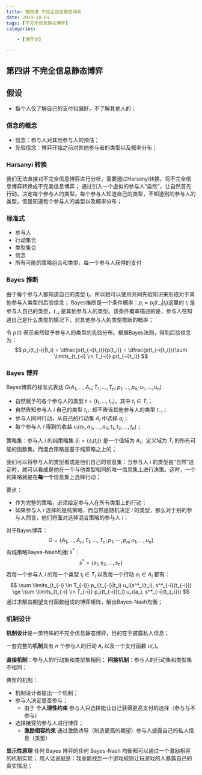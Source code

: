 ```yaml
---
title: 第四讲 不完全信息静态博弈
date: 2019-10-01
tags: [不完全信息静态博弈]
categories: 

    - [博弈论]

---
```


## 第四讲 不完全信息静态博弈

## 假设

* 每个人仅了解自己的支付和偏好，不了解其他人的；

### 信念的概念

* 信念：参与人对其他参与人的预估；
* 先验信念：博弈开始之前对其他参与者的类型以及概率分布；

### Harsanyi 转换

我们无法直接对不完全信息博弈进行分析，需要通过Harsanyi转换，将不完全信息博弈转换成不完美信息博弈；
通过引入一个虚拟的参与人“自然”，让自然首先行动，决定每个参与人的类型。每个参与人知道自己的类型，不知道别的参与人的类型，但是知道每个参与人的类型以及概率分布；

### 标准式

* 参与人
* 行动集合
* 类型集合
* 信念
* 所有可能的策略组合和类型，每一个参与人获得的支付

### Bayes 推断

由于每个参与人都知道自己的类型 $t_i$，所以她可以使用共同先验知识来形成对于其他参与人类型的后验信念；
Bayes推断是一个条件概率：$p_i = p_i(t_{-i}|t_i)$这里的 $t_i$ 是参与人自己的类型，$t_{-i}$ 是其他参与人的类型。该条件概率描述的是，参与人在知道自己是什么类型的情况下，对其他参与人的类型推断的概率；

令 $p(t)$ 表示自然赋予参与人的类型的先验分布。根据Bayes法则，得到后验信念为：
$$
p_i(t_{-i}|t_i) = \dfrac{p(t_{-i}t_i)}{p(t_i)} = \dfrac{p(t_{-i}t_i)}{\sum \limits_{t_{-i} \in T_{-i}} p(t_{-i}t_i)}
$$

### Bayes 博弈

Bayes博弈的标准式表达 $G(A_1, \dots, A_n; T_1, \dots, T_n; p_1, \dots, p_n; u_1, \dots, u_n)$

* 自然赋予的各个参与人的类型 $t = (t_1, \dots, t_n)$，其中 $t_i \in T_i$；
* 自然告知参与人 $i$ 自己的类型 $t_i$，却不告诉其他参与人的类型 $t_{-i}$；
* 参与人同时行动，从自己的行动集 $A_i$ 中选择 $a_i$；
* 每个参与人 $i$ 得到的收益 $u_i(a_1, a_2, \dots, a_n; t_1, t_2, \dots, t_n)$；

策略集：参与人 $i$ 的纯策略集 $S_i = \{s_i(t_i)\}$ 是一个值域为 $A_i$，定义域为 $T_i$ 的所有可能的函数集。而混合策略是基于纯策略之上的；

我们可以将参与人的类型看成是他们自己的信息集：当参与人 $i$ 的类型由“自然”选定时，就可以看成是他在一个与他类型相同的唯一信息集上进行决策。这时，一个纯策略就是在**每一个**信息集上选择行动；

要点：

* 作为完整的策略，必须给定参与人在所有类型上的行动；
* 如果参与人 $i$ 选择的是纯策略，而自然是随机决定 $i$ 的类型，那么对于别的参与人而言，他们将面对选择混合策略的参与人 $i$；

对于Bayes博弈：
$$
G = \{A_1, \dots, A_n; T_1, \dots, T_n; p_1, \dotsm, p_n; u_1, \dots, u_n\}
$$
有纯策略Bayes-Nash均衡 $s^*$：
$$
s^* = \{s_1, s_2, \dots, s_n\}
$$
若每一个参与人 $i$ 的每一个类型 $t_i \in T_i$ 以及每一个行动 $a_i \in A_i$ 都有：
$$
\sum \limits_{t_{-i} \in T_{-i}} p_i(t_{-i}|t_i) u_i(s^*_i(t_i), s^*_{-i}(t_{-i})) \ge  \sum \limits_{t_{-i} \in T_{-i}} p_i(t_{-i}|t_i) u_i(a_i, s^*_{-i}(t_{_i}))
$$
通过求解由期望支付函数组成的博弈矩阵，解出Bayes-Nash均衡；

### 机制设计

**机制设计**是一类特殊的不完全信息静态博弈，目的在于披露私人信息；

一套完整的**机制**具有 $n$ 个参与人的行动 $A_i$ 以及一个支付函数 $u(.)$。

**直接机制**：参与人的行动集和类型集相同；
**间接机制**：参与人的行动集和类型集不相同；

典型的机制：

* 机制设计者提出一个机制；
* 参与人决定是否参与；
  * 由于 **个人理性约束** 参与人只选择能让自己获得更高支付的选择（参与与不参与）
* 选择接受的参与人进行博弈；
  * **激励相容约束** 通过激励诱导（制造更高的期望）参与人披露自己的私人信息（类型）

**显示性原理** 任何 Bayes 博弈的任何 Bayes-Nash 均衡都可以通过一个激励相容的机制实现；
用人话说就是：我总能找到一个游戏规则让玩游戏的人暴露自己的真实情况；
